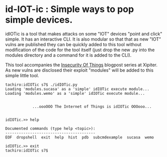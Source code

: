 id-IOT-ic : Simple ways to pop simple devices.
=========

idIOTic is a tool that makes attacks on some "IOT" devices "point and click"
simple. It has an interactive CLI. It is also modular so that that as new
"IOT" vulns are published they can be quickly added to this tool without
modification of the code for the tool itself (just drop the new .py into the modules
directory and a command for it is added to the CLI).

This tool accompanies the [Insecurity Of Things](http://www.xipiter.com/musings/the-insecurity-of-things-part-one)
blogpost series at Xipiter. As new vulns are disclosed their exploit "modules" will be added
to this simple little tool.

```
tachiro:idIOTic s7$ ./idIOTic.py 
Loading 'modules.sucasa' as a 'simple' idIOTic execute module...
Loading 'modules.wemo' as a 'simple' idIOTic execute module...


            ...oooOOO The Internet of Things is idIOTic OOOooo...
   

idIOTic.>> help

Documented commands (type help <topic>):
----------------------------------------
EOF  dropshell  exit  help  hist  pdb  subcmdexample  sucasa  wemo

idIOTic.>> exit
tachiro:idIOTic s7$
```

